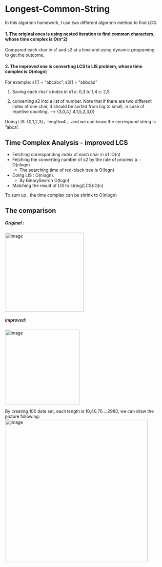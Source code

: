 # Longest-Common-String
In this algorimn homework, I use two different algorimn method to find LCS.

#### 1. The original ones is using nested iteration to find common characters, whose time complex is **O(n^2)**
Compared each char in s1 and s2 at a time and using dynamic programing to get the outcome.

#### 2. The improved one is converting LCS to LIS problem, whose time complex is **O(nlogn)**
For example:
 s1[] = “abcabc”, s2[] = “abbcad”
 
1. Saving each char's index in s1
 a: 0,3
 b: 1,4 
 c: 2,5
 
 2.  converting s2 into a list of number.
    Note that if there are two different index of one char, it should be sorted from big to small, in case of repetive counting.
--> {3,0,4,1,4,1,5,2,3,0} 

 Doing LIS: {0,1,2,3}，length=4  ，and we can know the correspond string is ”abca”.


## Time Complex Analysis - improved LCS
-	Fetching corresponding index of each char in s1 :O(n)
-	Fetching the converting number of s2 by the rule of process a. : O(nlogn)  
    - The searching time of red-black tree is O(logn)
-	Doing LIS : O(nlogn). 
    - By BinarySearch O(logn)
-	Matching the result of LIS to string(LCS):O(n)

To sum up , the time complex can be shrink to O(nlogn)

## The comparison
##### Original :

<img width="258" alt="image" src="https://user-images.githubusercontent.com/57362375/136911072-5eb09a8a-a06c-43a0-ab55-ed61951e5790.png">

##### Improved:

<img width="244" alt="image" src="https://user-images.githubusercontent.com/57362375/136913088-dee655ad-08ac-4d83-996c-e902053d1c6c.png">

By creating 100 date set, each length is 10,40,70....2980, we can draw the picture following:
<img width="468" alt="image" src="https://user-images.githubusercontent.com/57362375/136911442-ebe8c921-361b-4618-88a6-86d1bc3e8eab.png">

